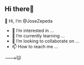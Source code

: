 ## Hi there👋
<!---
JoseZepeda/JoseZepeda is a ✨ special ✨ repository because its `README.md` (this file) appears on your GitHub profile.
You can click the Preview link to take a look at your changes.
--->


 👋 Hi, I’m @JoseZepeda
- 👀 I’m interested in ...
- 🌱 I’m currently learning ...
- 💞️ I’m looking to collaborate on ...
- 📫 How to reach me ...

--->🐱
